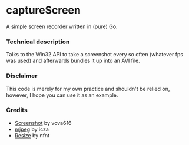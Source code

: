 # captureScreen
A simple screen recorder written in (pure) Go.

### Technical description
Talks to the Win32 API to take a screenshot every so often (whatever fps was used) and afterwards bundles it up into an AVI file.

### Disclaimer
This code is merely for my own practice and shouldn't be relied on, however, I hope you can use it as an example.

### Credits
* [Screenshot](https://github.com/vova616/screenshot) by vova616
* [mjpeg](https://github.com/icza/mjpeg) by icza
* [Resize](https://github.com/nfnt/resize) by nfnt
